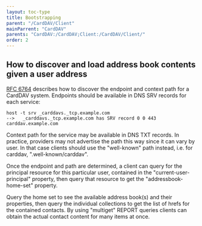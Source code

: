 ```yaml
---
layout: toc-type
title: Bootstrapping
parent: "/CardDAV/Client"
mainParrent: "CardDAV"
parents: "CardDAV:/CardDAV;Client:/CardDAV/Client/"
order: 2
---
```


## How to discover and load address book contents given a user address

[RFC 6764](https://tools.ietf.org/html/rfc6764) describes how to discover the endpoint and context path for a CardDAV system. Endpoints should be available in DNS SRV records for each service:

```
host -t srv _carddavs._tcp.example.com
-->   _carddavs._tcp.example.com has SRV record 0 0 443 carddav.example.com
```

Context path for the service may be available in DNS TXT records. In practice, providers may not advertise the path this way since it can vary by user.  In that case clients should use the "well-known" path instead, i.e. for carddav, ".well-known/carddav".

Once the endpoint and path are determined, a client can query for the principal resource for this particular user, contained in the "current-user-principal" property, then query that resource to get the "addressbook-home-set" property.  

Query the home set to see the available address book(s) and their properties, then query the individual collections to get the list of hrefs for the contained contacts. By using "multiget" REPORT queries clients can obtain the actual contact content for many items at once.
